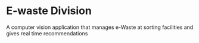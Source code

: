 # E-waste Division
A computer vision application that manages e-Waste at sorting facilities and gives real time recommendations